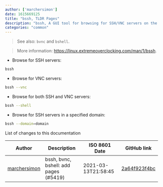 ```yaml
---
author: ['marchersimon']
date: 1615669125
title: "bssh, TLDR Pages"
description: "bssh, A GUI tool for browsing for SSH/VNC servers on the local network."
categories: "common"
---
```

> See also: `bvnc` and `bshell`.

> More information: <https://linux.extremeoverclocking.com/man/1/bssh>.

- Browse for SSH servers:

```bash
bssh
```

- Browse for VNC servers:

```bash
bssh --vnc
```

- Browse for both SSH and VNC servers:

```bash
bssh --shell
```

- Browse for SSH servers in a specified domain:

```bash
bssh --domain=domain
```
List of changes to this documentation


Author | Description | ISO 8601 Date | GitHub link
------|-----|-----|-----
[marchersimon](mailto:50295997+marchersimon@users.noreply.github.com) | bssh, bvnc, bshell: add pages (#5419) | 2021-03-13T21:58:45 | [2a64f923f4bc](https://github.com/tldr-pages/tldr/commit/2a64f923f4bccf679fb2c137cba4fd25303af27d)

